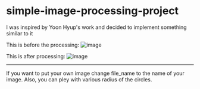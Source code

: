 # simple-image-processing-project
I was inspired by Yoon Hyup's work and decided to implement something similar to it

This is before the processing:
![image](https://github.com/ZholamanKuangaliyev/simple-image-processing-project/assets/112862577/1eeb49bf-4005-42c7-a7c7-ba3adfac882f)

This is after processing:
![image](https://github.com/ZholamanKuangaliyev/simple-image-processing-project/assets/112862577/8a6d3a6f-ba85-4319-b2d7-bc9b699fc2cc)

***
If you want to put your own image change file_name to the name of your image. Also, you can pley with various radius of the circles.
